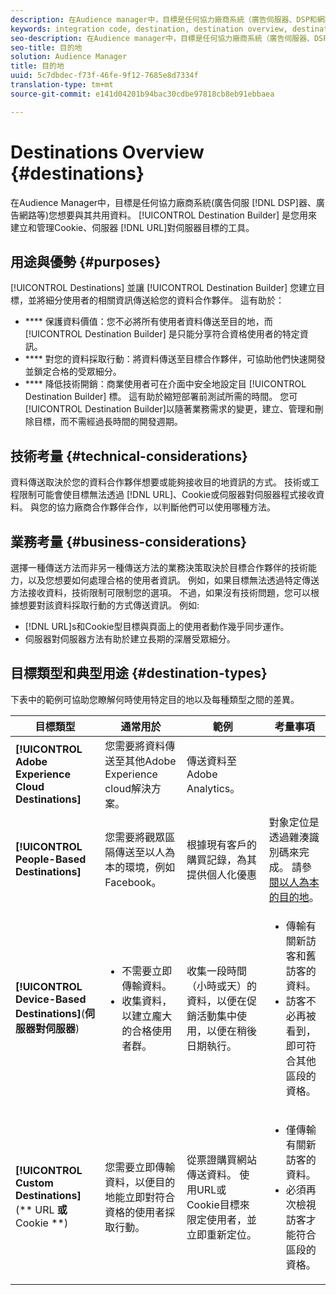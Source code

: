 ```yaml
---
description: 在Audience manager中，目標是任何協力廠商系統（廣告伺服器、DSP和網路等）您想要與其共用資料。 「目標產生器」是您用來建立和管理Cookie、URL或伺服器對伺服器目標的工具。
keywords: integration code, destination, destination overview, destination, destination, destination, destination, destination, destination, destination, destination, destination, destination, destination
seo-description: 在Audience manager中，目標是任何協力廠商系統（廣告伺服器、DSP和網路等）您想要與其共用資料。 「目標產生器」是您用來建立和管理Cookie、URL或伺服器對伺服器目標的工具。
seo-title: 目的地
solution: Audience Manager
title: 目的地
uuid: 5c7dbdec-f73f-46fe-9f12-7685e8d7334f
translation-type: tm+mt
source-git-commit: e141d04201b94bac30cdbe97818cb8eb91ebbaea

---
```



# Destinations Overview {#destinations}

在Audience Manager中，目標是任何協力廠商系統(廣告伺服 [!DNL DSP]器、廣告網路等)您想要與其共用資料。 [!UICONTROL Destination Builder] 是您用來建立和管理Cookie、伺服器 [!DNL URL]對伺服器目標的工具。

## 用途與優勢 {#purposes}

<!-- c_destinations.xml -->

[!UICONTROL Destinations] 並讓 [!UICONTROL Destination Builder] 您建立目標，並將細分使用者的相關資訊傳送給您的資料合作夥伴。 這有助於：

* **** 保護資料價值：您不必將所有使用者資料傳送至目的地，而 [!UICONTROL Destination Builder] 是只能分享符合資格使用者的特定資訊。
* **** 對您的資料採取行動：將資料傳送至目標合作夥伴，可協助他們快速開發並鎖定合格的受眾細分。
* **** 降低技術開銷：商業使用者可在介面中安全地設定目 [!UICONTROL Destination Builder] 標。 這有助於縮短部署前測試所需的時間。 您可 [!UICONTROL Destination Builder]以隨著業務需求的變更，建立、管理和刪除目標，而不需經過長時間的開發週期。

## 技術考量 {#technical-considerations}

<!-- destination-delivery-methods.xml -->

資料傳送取決於您的資料合作夥伴想要或能夠接收目的地資訊的方式。 技術或工程限制可能會使目標無法透過 [!DNL URL]、Cookie或伺服器對伺服器程式接收資料。 與您的協力廠商合作夥伴合作，以判斷他們可以使用哪種方法。

## 業務考量 {#business-considerations}

選擇一種傳送方法而非另一種傳送方法的業務決策取決於目標合作夥伴的技術能力，以及您想要如何處理合格的使用者資訊。 例如，如果目標無法透過特定傳送方法接收資料，技術限制可限制您的選項。 不過，如果沒有技術問題，您可以根據想要對該資料採取行動的方式傳送資訊。 例如:

* [!DNL URL]s和Cookie型目標與頁面上的使用者動作幾乎同步運作。
* 伺服器對伺服器方法有助於建立長期的深層受眾細分。

## 目標類型和典型用途 {#destination-types}

下表中的範例可協助您瞭解何時使用特定目的地以及每種類型之間的差異。

| 目標類型 | 通常用於 | 範例 | 考量事項 |
|--- |--- |--- |--- |
| **[!UICONTROL Adobe Experience Cloud Destinations]** | 您需要將資料傳送至其他Adobe Experience cloud解決方案。 | 傳送資料至Adobe Analytics。 |  |
| **[!UICONTROL People-Based Destinations]** | 您需要將觀眾區隔傳送至以人為本的環境，例如Facebook。 | 根據現有客戶的購買記錄，為其提供個人化優惠 | 對象定位是透過雜湊識別碼來完成。 請參 [閱以人為本的目的地](people-based-destinations-overview.md)。 |
| **[!UICONTROL Device-Based Destinations]**(**&#x200B;伺服器對伺服器&#x200B;**) | <ul><li>不需要立即傳輸資料。</li><li>收集資料，以建立龐大的合格使用者群。</li></ul> | 收集一段時間（小時或天）的資料，以便在促銷活動集中使用，以便在稍後日期執行。 | <ul><li>傳輸有關新訪客和舊訪客的資料。 </li><li>訪客不必再被看到，即可符合其他區段的資格。</li></ul> |
| **[!UICONTROL Custom Destinations]**(** URL **或** Cookie **) | 您需要立即傳輸資料，以便目的地能立即對符合資格的使用者採取行動。 | 從票證購買網站傳送資料。 使用URL或Cookie目標來限定使用者，並立即重新定位。 | <ul><li>僅傳輸有關新訪客的資料。 </li><li>必須再次檢視訪客才能符合區段的資格。</li></ul> |
